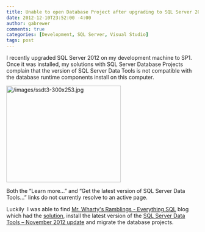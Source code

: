 ```yaml
---
title: Unable to open Database Project after upgrading to SQL Server 2012 SP1
date: 2012-12-10T23:52:00 -4:00
author: gabrewer
comments: true
categories: [Development, SQL Server, Visual Studio]
tags: post
---
```


I recently upgraded SQL Server 2012 on my development machine to SP1.  Once it was installed, my solutions with SQL Server Database Projects complain that the version of SQL Server Data Tools is not compatible with the database runtime components install on this computer.

<img class="alignnone size-medium wp-image-461" alt="/images/ssdt3-300x253.jpg" width="300" height="253" />

Both the “Learn more…” and “Get the latest version of SQL Server Data Tools…” links do not currently resolve to an active page.

Luckily  I was able to find <a href="http://blog.wharton.com.au/" target="_blank">Mr. Wharty's Ramblings - Everything SQL</a> blog which had the <a href="http://blog.wharton.com.au/2012/11/16/sql-server-2012-sp-1-breaks-sql-server-database-projects/" target="_blank">solution</a>, install the latest version of the <a href="http://msdn.microsoft.com/en-us/jj650015" target="_blank">SQL Server Data Tools – November 2012 update</a> and migrate the database projects.
